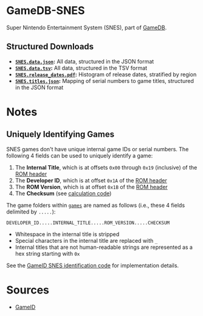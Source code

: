# GameDB-SNES
Super Nintendo Entertainment System (SNES), part of [GameDB](https://github.com/niemasd/GameDB).

## Structured Downloads
* **[`SNES.data.json`](https://github.com/niemasd/GameDB-SNES/releases/latest/download/SNES.data.json):** All data, structured in the JSON format
* **[`SNES.data.tsv`](https://github.com/niemasd/GameDB-SNES/releases/latest/download/SNES.data.tsv):** All data, structured in the TSV format
* **[`SNES.release_dates.pdf`](https://github.com/niemasd/GameDB-SNES/releases/latest/download/SNES.release_dates.pdf):** Histogram of release dates, stratified by region
* **[`SNES.titles.json`](https://github.com/niemasd/GameDB-SNES/releases/latest/download/SNES.titles.json):** Mapping of serial numbers to game titles, structured in the JSON format

# Notes

## Uniquely Identifying Games

SNES games don't have unique internal game IDs or serial numbers. The following 4 fields can be used to uniquely identify a game:

1. The **Internal Title**, which is at offsets `0x00` through `0x19` (inclusive) of the [ROM header](https://snes.nesdev.org/wiki/ROM_header#Cartridge_header)
2. The **Developer ID**, which is at offset `0x1A` of the [ROM header](https://snes.nesdev.org/wiki/ROM_header#Cartridge_header)
3. The **ROM Version**, which is at offset `0x1B` of the [ROM header](https://snes.nesdev.org/wiki/ROM_header#Cartridge_header)
4. The **Checksum** (see [calculation code](https://github.com/niemasd/GameID/blob/d038079574c2679de8f437101bcea056b9114646/GameID.py#L391-L411))

The game folders within [`games`](games) are named as follows (i.e., these 4 fields delimited by `.....`):

```
DEVELOPER_ID.....INTERNAL_TITLE.....ROM_VERSION.....CHECKSUM
```

* Whitespace in the internal title is stripped
* Special characters in the internal title are replaced with `_`
* Internal titles that are not human-readable strings are represented as a hex string starting with `0x`

See the [GameID SNES identification code](https://github.com/niemasd/GameID/blob/d038079574c2679de8f437101bcea056b9114646/GameID.py#L384-L474) for implementation details.

# Sources
* [GameID](https://github.com/niemasd/GameID)
